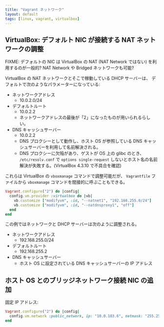 ```yaml
---
title: "Vagrant ネットワーク"
layout: default
tags: [linux, vagrant, virtualbox]
---
```


VirtualBox: デフォルト NIC が接続する NAT ネットワークの調整
----------------------------------------------------------------------

FIXME: デフォルトの NIC は VirtualBox の NAT (NAT Network ではない)
を利用するのが一般的? NAT Network や Bridged ネットワークも可能?

VirtualBox の NAT ネットワークとそこで稼動している DHCP サーバーは、
デフォルトで次のようなパラメーターになっている:

  * ネットワークアドレス
    * 10.0.2.0/24
  * デフォルトルート
    * 10.0.2.2
    * ネットワークアドレスの最後が「2」になったものが用いられるらしい。
  * DNS キャッシュサーバー
    * 10.0.2.2
    * DNS プロクシーとして動作し、ホスト OS が参照している DNS
      キャッシュサーバーを利用して名前解決される。
    * DNS プロクシーに欠陥があり、ゲストが OS 上の glibc のとき、
      `/etc/resolv.conf` で `options single-request`
      しないとホスト名の名前解決が失敗する。(VirtualBox 4.3.10 で不具合を確認)

これらは VirtualBox の `vboxmanage` コマンドで調整可能だが、
`Vagrantfile` ファイルから `vboxmanage` コマンドを間接的に呼ぶこともできる。

```ruby
Vagrant.configure("2") do |config|
  config.vm.provider :virtualbox do |vb|
    vb.customize ["modifyvm", :id, "--natnet1", "192.168.255.0/24"]
    vb.customize ["modifyvm", :id, "--natdnsproxy1", "off"]
  end
end
```

この例ではネットワークと DHCP サーバーは次のように調整される。

  * ネットワークアドレス
    * 192.168.255.0/24
  * デフォルトルート
    * 192.168.255.2
  * DNS キャッシュサーバー
    * ホスト OS に設定されている DNS キャッシュサーバーの IP アドレス

ホスト OS とのブリッジネットワーク接続 NIC の追加
----------------------------------------------------------------------

固定 IP アドレス:

```ruby
Vagrant.configure("2") do |config|
  config.vm.network :public_network, ip: "10.0.103.6", netmask: "255.255.0.0", bridge: "br0"
end
```

